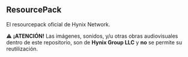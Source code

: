 ## ResourcePack
El resourcepack oficial de Hynix Network.

⚠️ **¡ATENCIÓN!** Las imágenes, sonidos, y/u otras obras audiovisuales dentro de este repositorio, son de **Hynix Group LLC** y **no** se permite su reutilización.
